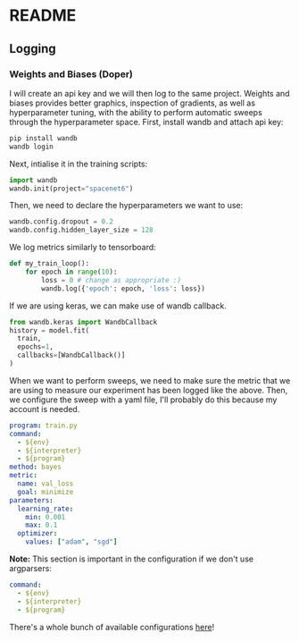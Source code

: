 # README
## Logging
### Weights and Biases (Doper)
I will create an api key and we will then log to the same project. Weights and biases provides better graphics, inspection of gradients, as well as hyperparameter tuning, with the ability to perform automatic sweeps through the hyperparameter space. 
First, install wandb and attach api key:
```bash
pip install wandb
wandb login
```
Next, intialise it in the training scripts:
```python
import wandb
wandb.init(project="spacenet6")
```
Then, we need to declare the hyperparameters we want to use:
```python
wandb.config.dropout = 0.2
wandb.config.hidden_layer_size = 128
```
We log metrics similarly to tensorboard:
```python
def my_train_loop():
    for epoch in range(10):
        loss = 0 # change as appropriate :)
        wandb.log({'epoch': epoch, 'loss': loss})
```
If we are using keras, we can make use of wandb callback.
```python
from wandb.keras import WandbCallback
history = model.fit(
  train, 
  epochs=1,
  callbacks=[WandbCallback()]
)
```
When we want to perform sweeps, we need to make sure the metric that we are using to measure our experiment has been logged like the above. Then, we configure the sweep with a yaml file, I'll probably do this because my account is needed. 
```yaml
program: train.py
command:
  - ${env}
  - ${interpreter}
  - ${program}
method: bayes
metric:
  name: val_loss
  goal: minimize
parameters:
  learning_rate:
    min: 0.001
    max: 0.1
  optimizer:
    values: ["adam", "sgd"]
```
**Note:** This section is important in the configuration if we don't use argparsers:
```yaml
command:
  - ${env}
  - ${interpreter}
  - ${program}
```
There's a whole bunch of available configurations [here](https://docs.wandb.com/sweeps/configuration)!
